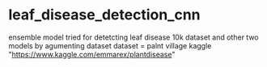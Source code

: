 # leaf_disease_detection_cnn
ensemble model tried for detetcting leaf disease 
10k dataset and other two models by agumenting dataset
dataset = palnt village kaggle "https://www.kaggle.com/emmarex/plantdisease" 
